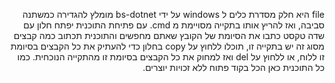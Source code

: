 
<p dir="rtl">file  היא חלק מסדרת כלים ל windows על ידי bs-dotnet מומלץ להגדירה כמשתנה סביבה, ואז להריץ אותו בתקייה מסויימת מ cmd. עם פתיחת התוכנית יפתח חלון עם שדה טקסט כתבו את הסיומת של הקובץ שאתם מחפשים והתוכנית תכתוב כמה קבצים מסוג זה יש בתקייה זו, תוכלו ללחוץ על copy בחלון כדי להעתיק את כל הקבצים בסיומת זו ללוח, או ללחוץ על del  ואז למחוק את כל הקבצים בסיומת זו מהתקייה הנוכחית. 
כמו כל התוכנית כאן הכל בקוד פתוח ללא זכויות יוצרים. 
</p>
